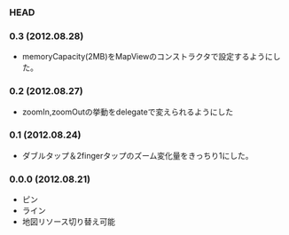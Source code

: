 ### HEAD

### 0.3 (2012.08.28)

* memoryCapacity(2MB)をMapViewのコンストラクタで設定するようにした。

### 0.2 (2012.08.27)

* zoomIn,zoomOutの挙動をdelegateで変えられるようにした

### 0.1 (2012.08.24)

* ダブルタップ＆2fingerタップのズーム変化量をきっちり1にした。

### 0.0.0 (2012.08.21)

* ピン
* ライン
* 地図リソース切り替え可能